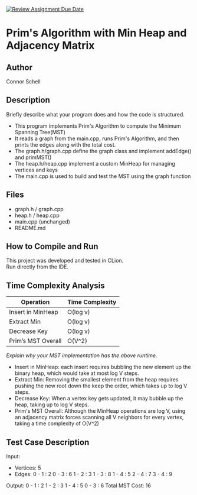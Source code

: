[![Review Assignment Due Date](https://classroom.github.com/assets/deadline-readme-button-22041afd0340ce965d47ae6ef1cefeee28c7c493a6346c4f15d667ab976d596c.svg)](https://classroom.github.com/a/K_t6ffJX)
# Prim's Algorithm with Min Heap and Adjacency Matrix

## Author
Connor Schell 

## Description
Briefly describe what your program does and how the code is structured.

- This program implements Prim's Algorithm to compute the Minimum Spanning Tree(MST)
- It reads a graph from the main.cpp, runs Prim's Algorithm, and then prints the edges along with the total cost.
- The graph.h/graph.cpp define the graph class and implement addEdge() and primMST()
- The heap.h/heap.cpp implement a custom MinHeap for managing vertices and keys
- The main.cpp is used to build and test the MST using the graph function

## Files
- graph.h / graph.cpp
- heap.h / heap.cpp
- main.cpp (unchanged)
- README.md

## How to Compile and Run
This project was developed and tested in CLion.  
Run directly from the IDE.

## Time Complexity Analysis


| Operation            | Time Complexity |
|----------------------|-----------------|
| Insert in MinHeap    | O(log v)        |
| Extract Min          | O(log v)        |
| Decrease Key         | O(log v)        |
| Prim’s MST Overall   | O(V^2)          |

_Explain why your MST implementation has the above runtime._

- Insert in MinHeap: each insert requires bubbling the new element up the binary heap, which would take at most log V steps.
- Extract Min: Removing the smallest element from the heap requires pushing the new root down the keep the order, which takes up to log V steps.
- Decrease Key: When a vertex key gets updated, it may bubble up the heap, taking up to log V steps.
- Prim's MST Overall: Although the MinHeap operations are log V, using an adjacency matrix forces scanning all V neighbors for every vertex, taking a time complexity of O(V^2)

## Test Case Description

Input:  
- Vertices: 5
- Edges:
0 - 1 : 2
0 - 3 : 6
1 - 2 : 3
1 - 3 : 8
1 - 4 : 5
2 - 4 : 7
3 - 4 : 9

Output:
0 - 1 : 2
1 - 2 : 3
1 - 4 : 5
0 - 3 : 6
Total MST Cost: 16